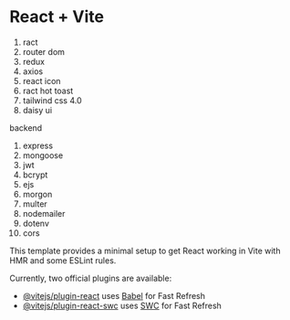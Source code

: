 # React + Vite
1. ract
2. router dom
3. redux 
4. axios
5. react icon
6. ract hot toast
7. tailwind css 4.0
8. daisy ui

backend
1. express
2. mongoose
3. jwt
4. bcrypt
5. ejs
6. morgon
7. multer
8. nodemailer
9. dotenv
10. cors



This template provides a minimal setup to get React working in Vite with HMR and some ESLint rules.

Currently, two official plugins are available:

- [@vitejs/plugin-react](https://github.com/vitejs/vite-plugin-react/blob/main/packages/plugin-react/README.md) uses [Babel](https://babeljs.io/) for Fast Refresh
- [@vitejs/plugin-react-swc](https://github.com/vitejs/vite-plugin-react-swc) uses [SWC](https://swc.rs/) for Fast Refresh
